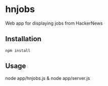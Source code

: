 hnjobs
========

Web app for displaying jobs from HackerNews

## Installation

`npm install`

## Usage

node app/hnjobs.js &
node app/server.js
